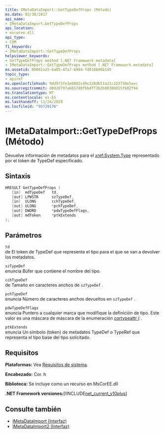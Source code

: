 ```yaml
---
title: IMetaDataImport::GetTypeDefProps (Método)
ms.date: 03/30/2017
api_name:
- IMetaDataImport.GetTypeDefProps
api_location:
- mscoree.dll
api_type:
- COM
f1_keywords:
- IMetaDataImport::GetTypeDefProps
helpviewer_keywords:
- GetTypeDefProps method [.NET Framework metadata]
- IMetaDataImport::GetTypeDefProps method [.NET Framework metadata]
ms.assetid: 00061a25-ba05-47a7-b984-fd916b06b149
topic_type:
- apiref
ms.openlocfilehash: 9dd973fe3e0802c49c220db51a21c223730e5aec
ms.sourcegitcommit: d8020797a6657d0fbbdff362b80300815f682f94
ms.translationtype: MT
ms.contentlocale: es-ES
ms.lasthandoff: 11/24/2020
ms.locfileid: "95729176"
---
```

# <a name="imetadataimportgettypedefprops-method"></a>IMetaDataImport::GetTypeDefProps (Método)

Devuelve información de metadatos para el <xref:System.Type> representado por el token de TypeDef especificado.  
  
## <a name="syntax"></a>Sintaxis  
  
```cpp  
HRESULT GetTypeDefProps (  
   [in]  mdTypeDef   td,  
   [out] LPWSTR      szTypeDef,  
   [in]  ULONG       cchTypeDef,  
   [out] ULONG       *pchTypeDef,  
   [out] DWORD       *pdwTypeDefFlags,  
   [out] mdToken     *ptkExtends  
);  
```  
  
## <a name="parameters"></a>Parámetros  

 `td`  
 de El token de TypeDef que representa el tipo para el que se van a devolver los metadatos.  
  
 `szTypeDef`  
 enuncia Búfer que contiene el nombre del tipo.  
  
 `cchTypeDef`  
 de Tamaño en caracteres anchos de `szTypeDef` .  
  
 `pchTypeDef`  
 enuncia Número de caracteres anchos devueltos en `szTypeDef` .  
  
 `pdwTypeDefFlags`  
 enuncia Puntero a cualquier marca que modifique la definición de tipo. Este valor es una máscara de máscara de la enumeración [cortypeattr (](cortypeattr-enumeration.md) .  
  
 `ptkExtends`  
 enuncia Un símbolo (token) de metadatos TypeDef o TypeRef que representa el tipo base del tipo solicitado.  
  
## <a name="requirements"></a>Requisitos  

 **Plataformas:** Vea [Requisitos de sistema](../../get-started/system-requirements.md).  
  
 **Encabezado:** Cor. h  
  
 **Biblioteca:** Se incluye como un recurso en MsCorEE.dll  
  
 **.NET Framework versiones:**[!INCLUDE[net_current_v10plus](../../../../includes/net-current-v10plus-md.md)]  
  
## <a name="see-also"></a>Consulte también

- [IMetaDataImport (Interfaz)](imetadataimport-interface.md)
- [IMetaDataImport2 (Interfaz)](imetadataimport2-interface.md)

